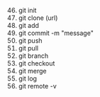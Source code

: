 46. git init 
47. git clone (url)
48. git add
49. git commit -m "message"
50. git push
51. git pull 
52. git branch 
53. git checkout 
54. git merge 
55. git log 
56. git remote -v